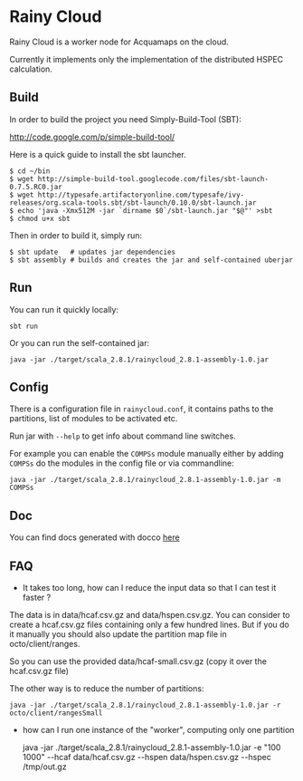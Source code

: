 Rainy Cloud
===========

Rainy Cloud is a worker node for Acquamaps on the cloud.

Currently it implements only the implementation of the distributed HSPEC calculation.

Build
-----

In order to build the project you need Simply-Build-Tool (SBT):

http://code.google.com/p/simple-build-tool/

Here is a quick guide to install the sbt launcher.

    $ cd ~/bin
    $ wget http://simple-build-tool.googlecode.com/files/sbt-launch-0.7.5.RC0.jar
    $ wget http://typesafe.artifactoryonline.com/typesafe/ivy-releases/org.scala-tools.sbt/sbt-launch/0.10.0/sbt-launch.jar
    $ echo 'java -Xmx512M -jar `dirname $0`/sbt-launch.jar "$@"' >sbt
    $ chmod u+x sbt
   

Then in order to build it, simply run:

    $ sbt update   # updates jar dependencies 
    $ sbt assembly # builds and creates the jar and self-contained uberjar

Run
---

You can run it quickly locally:

    sbt run

Or you can run the self-contained jar:

    java -jar ./target/scala_2.8.1/rainycloud_2.8.1-assembly-1.0.jar

Config
------

There is a configuration file in `rainycloud.conf`, it contains paths to the partitions, list of modules to be activated etc.

Run jar with `--help` to get info about command line switches.

For example you can enable the `COMPSs` module manually either by adding `COMPSs` do the modules in the config file or via commandline:

    java -jar ./target/scala_2.8.1/rainycloud_2.8.1-assembly-1.0.jar -m COMPSs


Doc
---

You can find docs generated with docco [here](http://mmikulicic.github.com/rainycloud/docco/)

FAQ
---

* It takes too long, how can I reduce the input data so that I can test it faster ?

The data is in data/hcaf.csv.gz and data/hspen.csv.gz. You can consider to create a hcaf.csv.gz files containing only a few hundred lines. But if you do it manually you should also
update the partition map file in octo/client/ranges.

So you can use the provided data/hcaf-small.csv.gz (copy it over the hcaf.csv.gz file)

The other way is to reduce the number of partitions:

    java -jar ./target/scala_2.8.1/rainycloud_2.8.1-assembly-1.0.jar -r octo/client/rangesSmall

* how can I run one instance of the "worker", computing only one partition

    java -jar ./target/scala_2.8.1/rainycloud_2.8.1-assembly-1.0.jar  -e "100 1000" --hcaf data/hcaf.csv.gz --hspen data/hspen.csv.gz --hspec /tmp/out.gz
